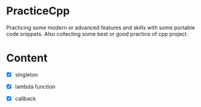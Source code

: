 # PracticeCpp
Practicing some modern or advanced features and skills with some portable code snippets. Also collecting some best or good practice of cpp project.

# Content
- [x] singleton
- [x] lambda function
- [x] callback



